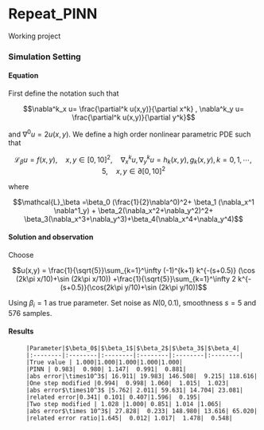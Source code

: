 # Repeat_PINN
Working project


### Simulation Setting

#### Equation
First define the notation such that

$$\nabla^k_x u= \frac{\partial^k u(x,y)}{\partial x^k} , \nabla^k_y u= \frac{\partial^k u(x,y)}{\partial y^k}$$

and $\nabla^0 u = 2u(x,y)$. We define a high order nonlinear parametric PDE such that

$$\mathcal{L}_\beta u= f(x,y) ,\quad x,y \in [0,10]^2,\quad \nabla_x^{k}u,\nabla_y^ku= h_k(x,y),g_k(x,y),k=0,1,\cdots,5,\quad x,y\in \partial[0,10]^2$$

where 

$$\mathcal{L}_\beta =\beta_0 (\frac{1}{2}\nabla^0)^2+ \beta_1 (\nabla_x^1 \nabla^1_y) + \beta_2(\nabla_x^2+\nabla_y^2)^2+ \beta_3(\nabla_x^3+\nabla_y^3)+\beta_4(\nabla_x^4+\nabla_y^4)$$

#### Solution and observation
Choose 

$$u(x,y) = \frac{1}{\sqrt{5}}\sum_{k=1}^\infty (-1)^{k+1} k^{-(s+0.5)} (\cos (2k\pi x/10)+\sin (2k\pi x/10)) +\frac{1}{\sqrt{5}}\sum_{k=1}^\infty 2 k^{-(s+0.5)}(\cos(2k\pi y/10)+\sin (2k\pi y/10))$$

Using $\beta_i = 1$ as true parameter. Set noise as $N(0,0.1)$, smoothness $s=5$ and $576$ samples. 

#### Results

         |Parameter|$\beta_0$|$\beta_1$|$\beta_2$|$\beta_3$|$\beta_4|
         |:--------|:--------|:--------|:--------|:--------|:--------|
         |True value | 1.000|1.000|1.000|1.000|1.000|
         |PINN | 0.983|  0.980| 1.147|  0.991|  0.881|
         |abs error|\times10^3$| 16.911| 19.983| 146.508|  9.215| 118.616|
         |One step modified |0.994|  0.998| 1.060|  1.015|  1.023|
         |abs error$\times10^3$ |5.762| 2.011| 59.631| 14.704| 23.081|
         |related error|0.341| 0.101| 0.407|1.596|  0.195|
         |Two step modified | 1.028 |1.000| 0.851| 1.014 |1.065|
         |abs error$\times 10^3$| 27.828|  0.233| 148.980| 13.616| 65.020|
         |related error ratio|1.645|  0.012| 1.017|  1.478|  0.548|
